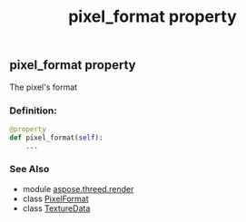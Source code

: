 ﻿---
title: pixel_format property
second_title: Aspose.3D for Python via .NET API References
description: 
type: docs
weight: 100
url: /python-net/aspose.threed.render/texturedata/pixel_format/
is_root: false
---

## pixel_format property


The pixel's format
### Definition:
```python
@property
def pixel_format(self):
    ...
```

### See Also
* module [aspose.threed.render](../../)
* class [PixelFormat](/3d/python-net/aspose.threed.render/pixelformat)
* class [TextureData](/3d/python-net/aspose.threed.render/texturedata)
